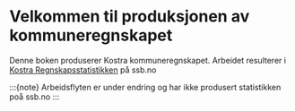 # Velkommen til produksjonen av kommuneregnskapet

Denne boken produserer Kostra kommuneregnskapet. 
Arbeidet resulterer i [Kostra Regnskapsstatistikken](https://www.ssb.no/offentlig-sektor/kostra/statistikk/kommuneregnskap) på ssb.no

:::{note}
Arbeidsflyten er under endring og har ikke produsert statistikken poå ssb.no
:::

```{tableofcontents}
```
